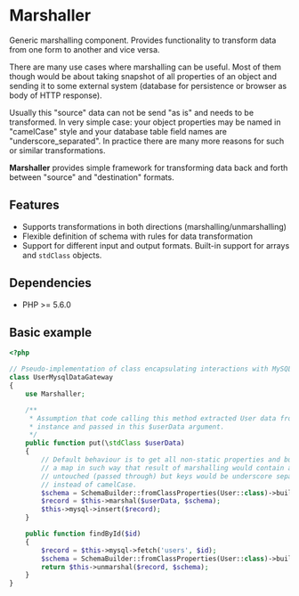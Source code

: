 # Marshaller

Generic marshalling component. Provides functionality to transform data from one form to another and vice versa.

There are many use cases where marshalling can be useful. Most of them though would be about taking snapshot of all properties of an object and sending it to some external system (database for persistence or browser as body of HTTP response).

Usually this "source" data can not be send "as is" and needs to be transformed. In very simple case: your object properties may be named in "camelCase" style and your database table field names are "underscore_separated". In practice there are many more reasons for such or similar transformations.

**Marshaller** provides simple framework for transforming data back and forth between "source" and "destination" formats.

## Features

* Supports transformations in both directions (marshalling/unmarshalling)
* Flexible definition of schema with rules for data transformation
* Support for different input and output formats. Built-in support for arrays and `stdClass` objects.

## Dependencies

* PHP >= 5.6.0

## Basic example

```php
<?php

// Pseudo-implementation of class encapsulating interactions with MySQL.
class UserMysqlDataGateway
{
    use Marshaller;

    /**
     * Assumption that code calling this method extracted User data from entity
     * instance and passed in this $userData argument.
     */
    public function put(\stdClass $userData)
    {
        // Default behaviour is to get all non-static properties and build
        // a map in such way that result of marshalling would contain all data
        // untouched (passed through) but keys would be underscore separated
        // instead of camelCase.
        $schema = SchemaBuilder::fromClassProperties(User::class)->build();
        $record = $this->marshal($userData, $schema);
        $this->mysql->insert($record);
    }

    public function findById($id)
    {
        $record = $this->mysql->fetch('users', $id);
        $schema = SchemaBuilder::fromClassProperties(User::class)->build();
        return $this->unmarshal($record, $schema);
    }
}
```

